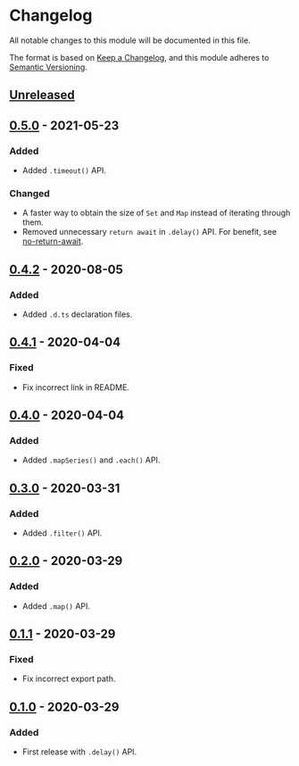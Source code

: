 # Changelog
All notable changes to this module will be documented in this file.

The format is based on [Keep a Changelog](https://keepachangelog.com/en/1.0.0/),
and this module adheres to [Semantic Versioning](https://semver.org/spec/v2.0.0.html).

## [Unreleased]

## [0.5.0] - 2021-05-23
### Added
- Added `.timeout()` API.

### Changed
- A faster way to obtain the size of `Set` and `Map` instead of iterating through them.
- Removed unnecessary `return await` in `.delay()` API. For benefit, see [no-return-await].

## [0.4.2] - 2020-08-05
### Added
- Added `.d.ts` declaration files.

## [0.4.1] - 2020-04-04
### Fixed
- Fix incorrect link in README.

## [0.4.0] - 2020-04-04
### Added
- Added `.mapSeries()` and `.each()` API.

## [0.3.0] - 2020-03-31
### Added
- Added `.filter()` API.

## [0.2.0] - 2020-03-29
### Added
- Added `.map()` API.

## [0.1.1] - 2020-03-29
### Fixed
- Fix incorrect export path.

## [0.1.0] - 2020-03-29
### Added
- First release with `.delay()` API.



[Unreleased]: https://github.com/VeryCrazyDog/native-promise-util/compare/0.5.0...HEAD
[0.5.0]: https://github.com/VeryCrazyDog/native-promise-util/compare/0.4.2...0.5.0
[0.4.2]: https://github.com/VeryCrazyDog/native-promise-util/compare/0.4.1...0.4.2
[0.4.1]: https://github.com/VeryCrazyDog/native-promise-util/compare/0.4.0...0.4.1
[0.4.0]: https://github.com/VeryCrazyDog/native-promise-util/compare/0.3.0...0.4.0
[0.3.0]: https://github.com/VeryCrazyDog/native-promise-util/compare/0.2.0...0.3.0
[0.2.0]: https://github.com/VeryCrazyDog/native-promise-util/compare/0.1.1...0.2.0
[0.1.1]: https://github.com/VeryCrazyDog/native-promise-util/compare/0.1.0...0.1.1
[0.1.0]: https://github.com/VeryCrazyDog/native-promise-util/releases/tag/0.1.0

[no-return-await]: https://eslint.org/docs/rules/no-return-await
